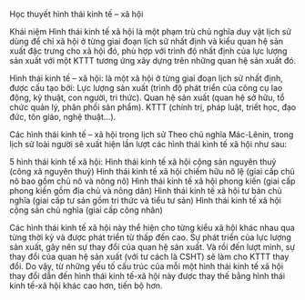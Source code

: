 Học thuyết hình thái kinh tế – xã hội

Khái niệm
Hình thái kinh tế xã hội là một phạm trù chủ nghĩa duy vật lịch sử dùng để chỉ xã hội ở từng giai đoạn lịch sử nhất định và kiểu quan hệ sản xuất đặc trưng cho xã hội đó, phù hợp với trình độ nhất định của lực lượng sản xuất với một KTTT tương ứng xây dựng trên những quan hệ sản xuất đó.

Hình thái kinh tế – xã hội: là một xã hội ở từng giai đoạn lịch sử nhất định, được cấu tạo bởi:
Lực lượng sản xuất (trình độ phát triển của công cụ lao động, kỹ thuật, con người, tri thức).
Quan hệ sản xuất (quan hệ sở hữu, tổ chức quản lý, phân phối sản phẩm).
KTTT (chính trị, pháp luật, triết học, đạo đức, tôn giáo, nghệ thuật...).


Các hình thái kinh tế – xã hội trong lịch sử
Theo chủ nghĩa Mác-Lênin, trong lịch sử loài người sẽ xuất hiện lần lượt các hình thái kinh tế xã hội như sau:

5 hình thái kinh tế xã hội:
Hình thái kinh tế xã hội cộng sản nguyên thuỷ (công xã nguyên thuỷ)
Hình thái kinh tế xã hội chiếm hữu nô lệ (giai cấp chủ nô bao gồm chủ nô và nông nô)
Hình thái kinh tế xã hội phong kiến (giai cấp phong kiến gồm địa chủ và nông dân)
Hình thái kinh tế xã hội tư bản chủ nghĩa (giai cấp tư sản gồm tri thức và tiểu tư sản)
Hình thái kinh tế xã hội cộng sản chủ nghĩa (giai cấp công nhân)

Các hình thái kinh tế xã hội này thể hiện cho từng kiểu xã hội khác nhau qua từng thời kỳ và được phát triển từ thấp đến cao. Sự phát triển của lực lượng sản xuất, gây nên sự thay đổi của quan hệ sản xuất. Và rồi đến lượt mình, sự thay đổi của quan hệ sản xuất (với tư cách là CSHT) sẽ làm cho KTTT thay đổi. Do vậy, từ những yếu tố cấu trúc của mỗi một hình thái kinh tế xã hội thay đổi dẫn đến hình thái kinh tế-xã hội này được thay thế bằng hình thái kinh tế-xã hội khác cao hơn, tiến bộ hơn.
